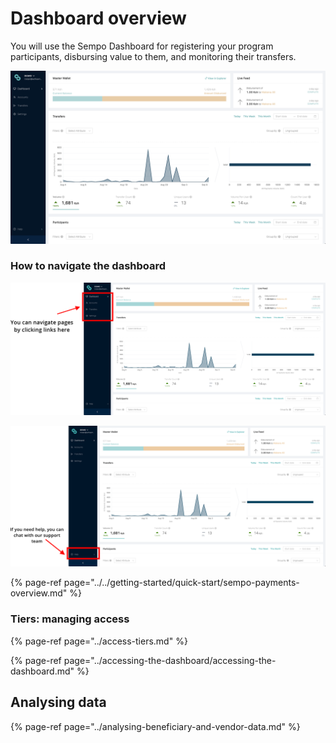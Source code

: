 # Dashboard overview

You will use the Sempo Dashboard for registering your program participants, disbursing value to them, and monitoring their transfers.

![Dashboard Page - Analytics](../../.gitbook/assets/screen-shot-2020-09-10-at-10.54.44-am.png)

### **How to navigate the dashboard**

![How to navigate](../../.gitbook/assets/support.png)

![How to access customer support](../../.gitbook/assets/nav.png)

{% page-ref page="../../getting-started/quick-start/sempo-payments-overview.md" %}

### Tiers: managing access

{% page-ref page="../access-tiers.md" %}

{% page-ref page="../accessing-the-dashboard/accessing-the-dashboard.md" %}

## Analysing data

{% page-ref page="../analysing-beneficiary-and-vendor-data.md" %}

